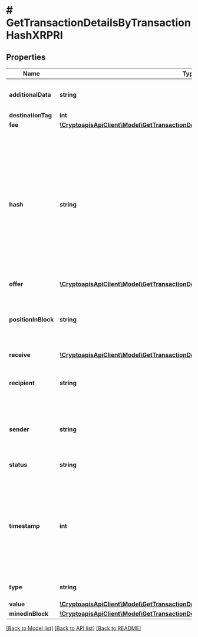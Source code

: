 # # GetTransactionDetailsByTransactionHashXRPRI

## Properties

Name | Type | Description | Notes
------------ | ------------- | ------------- | -------------
**additionalData** | **string** | Represents additional data that may be needed. |
**destinationTag** | **int** |  | [optional]
**fee** | [**\CryptoapisApiClient\Model\GetTransactionDetailsByTransactionHashXRPRIFee**](GetTransactionDetailsByTransactionHashXRPRIFee.md) |  |
**hash** | **string** | Represents the same as &#x60;transactionId&#x60; for account-based protocols like Ethereum, while it could be different in UTXO-based protocols like Bitcoin. E.g., in UTXO-based protocols &#x60;hash&#x60; is different from &#x60;transactionId&#x60; for SegWit transactions. |
**offer** | [**\CryptoapisApiClient\Model\GetTransactionDetailsByTransactionHashXRPRIOffer**](GetTransactionDetailsByTransactionHashXRPRIOffer.md) |  |
**positionInBlock** | **string** | Defines the index of the transaction, i.e. the consecutive place it takes in the blockchain. |
**receive** | [**\CryptoapisApiClient\Model\GetTransactionDetailsByTransactionHashXRPRIReceive**](GetTransactionDetailsByTransactionHashXRPRIReceive.md) |  |
**recipient** | **string** | String representation of the movement recipient address |
**sender** | **string** | String representation of the movement sender address |
**status** | **string** | Defines the status of the transaction. | [optional]
**timestamp** | **int** | Defines the exact date/time in Unix Timestamp when this transaction was mined, confirmed or first seen in Mempool, if it is unconfirmed. |
**type** | **string** | Defines the type of the transaction. |
**value** | [**\CryptoapisApiClient\Model\GetTransactionDetailsByTransactionHashXRPRIValue**](GetTransactionDetailsByTransactionHashXRPRIValue.md) |  |
**minedInBlock** | [**\CryptoapisApiClient\Model\GetTransactionDetailsByTransactionHashXRPRIMinedInBlock**](GetTransactionDetailsByTransactionHashXRPRIMinedInBlock.md) |  |

[[Back to Model list]](../../README.md#models) [[Back to API list]](../../README.md#endpoints) [[Back to README]](../../README.md)
